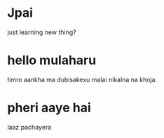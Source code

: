# Jpai

just learning new thing?


# hello mulaharu

timro aankha ma dubisakexu malai nikalna na khoja.

 # pheri aaye hai

 laaz pachayera